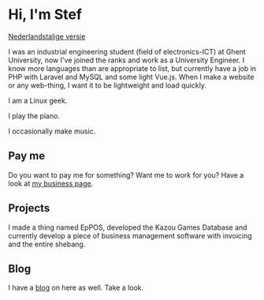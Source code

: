 # Hi, I'm Stef

[Nederlandstalige versie](/nl)

I was an industrial engineering student (field of electronics-ICT) at Ghent University, now I've joined the ranks and work as a University Engineer.
I know more languages than are appropriate to list, but currently have a job in PHP with Laravel and MySQL and some light Vue.js.
When I make a website or any web-thing, I want it to be lightweight and load quickly.

I am a Linux geek.

I play the piano.

I occasionally make music.

## Pay me

Do you want to pay me for something? Want me to work for you? Have a look at [my business page](/business).

## Projects

I made a thing named EpPOS, developed the Kazou Games Database
and currently develop a piece of business management software with invoicing and the entire shebang.

## Blog

I have a [blog](/blog) on here as well. Take a look.
